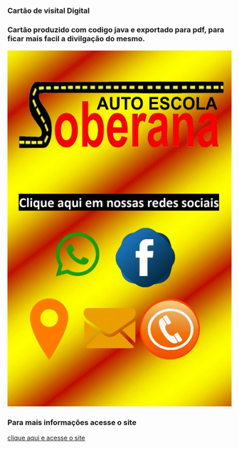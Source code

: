 ### Cartão de visital Digital 

### Cartão produzido com codigo java e exportado para pdf, para ficar mais facil a divilgação do mesmo.

![cartao soberana](https://github.com/pinheirosolucoes/cartaodigital/blob/master/CARTAOSOBE.jpeg)


### Para mais informações acesse o site

[clique aqui e acesse o site](http://pinheirosolucoes.esy.es)

